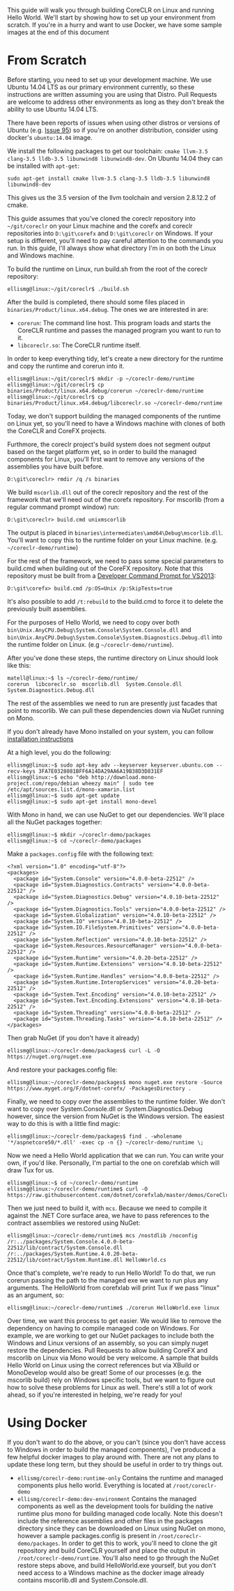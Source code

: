 This guide will walk you through building CoreCLR on Linux and running Hello World.  We'll start by showing how to set up your environment from scratch.  If you're in a hurry and want to use Docker, we have some sample images at the end of this document

# From Scratch

Before starting, you need to set up your development machine.  We use Ubuntu 14.04 LTS as our primary environment currently, so these instructions are written assuming you are using that Distro.  Pull Requests are welcome to address other environments as long as they don't break the ability to use Ubuntu 14.04 LTS.

There have been reports of issues when using other distros or versions of Ubuntu (e.g. [Issue 95](https://github.com/dotnet/coreclr/issues/95)) so if you're on another distribution, consider using docker's ```ubuntu:14.04``` image.

We install the following packages to get our toolchain: ```cmake llvm-3.5 clang-3.5 lldb-3.5 libunwind8 libunwind8-dev```.  On Ubuntu 14.04 they can be installed with ```apt-get```:

```sudo apt-get install cmake llvm-3.5 clang-3.5 lldb-3.5 libunwind8 libunwind8-dev```  

This gives us the 3.5 version of the llvm toolchain and version 2.8.12.2 of cmake.

This guide assumes that you've cloned the coreclr repository into ```~/git/coreclr``` on your Linux machine and the corefx and coreclr repositories into ```D:\git\corefx``` and ```D:\git\coreclr``` on Windows. If your setup is different, you'll need to pay careful attention to the commands you run. In this guide, I'll always show what directory I'm in on both the Linux and Windows machine.

To build the runtime on Linux, run build.sh from the root of the coreclr repository:

```
ellismg@linux:~/git/coreclr$ ./build.sh
```

After the build is completed, there should some files placed in ```binaries/Product/linux.x64.debug```.  The ones we are interested in are:

* ```corerun```: The command line host.  This program loads and starts the CoreCLR runtime and passes the managed program you want to run to it.
* ```libcoreclr.so```: The CoreCLR runtime itself.

In order to keep everything tidy, let's create a new directory for the runtime and copy the runtime and corerun into it.

```
ellismg@linux:~/git/coreclr$ mkdir -p ~/coreclr-demo/runtime
ellismg@linux:~/git/coreclr$ cp binaries/Product/linux.x64.debug/corerun ~/coreclr-demo/runtime
ellismg@linux:~/git/coreclr$ cp binaries/Product/linux.x64.debug/libcoreclr.so ~/coreclr-demo/runtime
```

Today, we don't support building the managed components of the runtime on Linux yet, so you'll need to have a Windows machine with clones of both the CoreCLR and CoreFX projects.

Furthmore, the coreclr project's build system does not segment output based on the target platform yet, so in order to build the managed components for Linux, you'll first want to remove any versions of the assemblies you have built before.

```
D:\git\coreclr> rmdir /q /s binaries
```

We build ```mscorlib.dll``` out of the coreclr repository and the rest of the framework that we'll need out of the corefx repository.  For mscorlib (from a regular command prompt window) run:

```
D:\git\coreclr> build.cmd unixmscorlib
```

The output is placed in ```binaries\intermediates\amd64\Debug\mscorlib.dll```.  You'll want to copy this to the runtime folder on your Linux machine. (e.g. ```~/coreclr-demo/runtime```)

For the rest of the framework, we need to pass some special parameters to build.cmd when building out of the CoreFX repository.  Note that this repository must be built from a [Developer Command Prompt for VS2013](https://msdn.microsoft.com/en-us/library/ms229859%28v=vs.110%29.aspx):

```
D:\git\corefx> build.cmd /p:OS=Unix /p:SkipTests=true
```

It's also possible to add ```/t:rebuild``` to the build.cmd to force it to delete the previously built assemblies.

For the purposes of Hello World, we need to copy over both ```bin\Unix.AnyCPU.Debug\System.Console\System.Console.dll``` and ```bin\Unix.AnyCPU.Debug\System.Console\System.Diagnostics.Debug.dll```  into the runtime folder on Linux. (e.g ```~/coreclr-demo/runtime```).

After you've done these steps, the runtime directory on Linux should look like this:

```
matell@linux:~$ ls ~/coreclr-demo/runtime/
corerun  libcoreclr.so  mscorlib.dll  System.Console.dll  System.Diagnostics.Debug.dll
```

The rest of the assemblies we need to run are presently just facades that point to mscorlib.  We can pull these dependencies down via NuGet running on Mono.

If you don't already have Mono installed on your system, you can follow [installation instructions](http://www.mono-project.com/docs/getting-started/install/linux/)

At a high level, you do the following:

```
ellismg@linux:~$ sudo apt-key adv --keyserver keyserver.ubuntu.com --recv-keys 3FA7E0328081BFF6A14DA29AA6A19B38D3D831EF
ellismg@linux:~$ echo "deb http://download.mono-project.com/repo/debian wheezy main" | sudo tee /etc/apt/sources.list.d/mono-xamarin.list
ellismg@linux:~$ sudo apt-get update
ellismg@linux:~$ sudo apt-get install mono-devel
```

With Mono in hand, we can use NuGet to get our dependencies.  We'll place all the NuGet packages together:

```
ellismg@linux:~$ mkdir ~/coreclr-demo/packages
ellismg@linux:~$ cd ~/coreclr-demo/packages
```

Make a ```packages.config``` file with the following text:

```
<?xml version="1.0" encoding="utf-8"?>
<packages>
  <package id="System.Console" version="4.0.0-beta-22512" />
  <package id="System.Diagnostics.Contracts" version="4.0.0-beta-22512" />
  <package id="System.Diagnostics.Debug" version="4.0.10-beta-22512" />
  <package id="System.Diagnostics.Tools" version="4.0.0-beta-22512" />
  <package id="System.Globalization" version="4.0.10-beta-22512" />
  <package id="System.IO" version="4.0.10-beta-22512" />
  <package id="System.IO.FileSystem.Primitives" version="4.0.0-beta-22512" />
  <package id="System.Reflection" version="4.0.10-beta-22512" />
  <package id="System.Resources.ResourceManager" version="4.0.0-beta-22512" />
  <package id="System.Runtime" version="4.0.20-beta-22512" />
  <package id="System.Runtime.Extensions" version="4.0.10-beta-22512" />
  <package id="System.Runtime.Handles" version="4.0.0-beta-22512" />
  <package id="System.Runtime.InteropServices" version="4.0.20-beta-22512" />
  <package id="System.Text.Encoding" version="4.0.10-beta-22512" />
  <package id="System.Text.Encoding.Extensions" version="4.0.10-beta-22512" />
  <package id="System.Threading" version="4.0.0-beta-22512" />
  <package id="System.Threading.Tasks" version="4.0.10-beta-22512" />
</packages>
```

Then grab NuGet (if you don't have it already)

```
ellismg@linux:~/coreclr-demo/packages$ curl -L -O https://nuget.org/nuget.exe
```

And restore your packages.config file:

```
ellismg@linux:~/coreclr-demo/packages$ mono nuget.exe restore -Source https://www.myget.org/F/dotnet-corefx/ -PackagesDirectory .
```

Finally, we need to copy over the assemblies to the runtime folder.  We don't want to copy over System.Console.dll or System.Diagnostics.Debug however, since the version from NuGet is the Windows version.  The easiest way to do this is with a little find magic:

```
ellismg@linux:~/coreclr-demo/packages$ find . -wholename '*/aspnetcore50/*.dll' -exec cp -n {} ~/coreclr-demo/runtime \;
```

Now we need a Hello World application that we can run.  You can write your own, if you'd like.  Personally, I'm partial to the one on corefxlab which will draw Tux for us.

```
ellismg@linux:~$ cd ~/coreclr-demo/runtime
ellismg@linux:~/coreclr-demo/runtime$ curl -O https://raw.githubusercontent.com/dotnet/corefxlab/master/demos/CoreClrConsoleApplications/HelloWorld/HelloWorld.cs
```

Then we just need to build it, with ```mcs```.  Because we need to compile it against the .NET Core surface area, we have to pass references to the contract assemblies we restored using NuGet:

```
ellismg@linux:~/coreclr-demo/runtime$ mcs /nostdlib /noconfig /r:../packages/System.Console.4.0.0-beta-22512/lib/contract/System.Console.dll /r:../packages/System.Runtime.4.0.20-beta-22512/lib/contract/System.Runtime.dll HelloWorld.cs
```

Once that's complete, we're ready to run Hello World!  To do that, we run corerun passing the path to the managed exe we want to run plus any arguments.  The HelloWorld from corefxlab will print Tux if we pass "linux" as an argument, so:

```
ellismg@linux:~/coreclr-demo/runtime$ ./corerun HelloWorld.exe linux
```

Over time, we want this process to get easier. We would like to remove the dependency on having to compile managed code on Windows. For example, we are working to get our NuGet packages to include both the Windows and Linux versions of an assembly, so you can simply nuget restore the dependencies. Pull Requests to allow building CoreFX and mscorlib on Linux via Mono would be very welcome. A sample that builds Hello World on Linux using the correct references but via XBuild or MonoDevelop would also be great! Some of our processes (e.g. the mscorlib build) rely on Windows specific tools, but we want to figure out how to solve these problems for Linux as well. There's still a lot of work ahead, so if you're interested in helping, we're ready for you!

# Using Docker

If you don't want to do the above, or you can't (since you don't have access to Windows in order to build the managed components), I've produced a few helpful docker images to play around with.  There are not any plans to update these long term, but they should be useful in order to try things out.

* ```ellismg/coreclr-demo:runtime-only``` Contains the runtime and managed components plus hello world.  Everything is located at ```/root/coreclr-demo```
* ```ellismg/coreclr-demo:dev-environment``` Contains the managed components as well as the development tools for building the native runtime plus mono for building managed code locally.  Note this doesn't include the reference assemblies and other files in the packages directory since they can be downloaded on Linux using NuGet on mono, however a sample packages.config is present in ```/root/coreclr-demo/packages```.  In order to get this to work, you'll need to clone the git repository and build CoreCLR yourself and place the output in ```/root/coreclr-demo/runtime```.  You'll also need to go through the NuGet restore steps above, and build HelloWorld.exe yourself, but you don't need access to a Windows machine as the docker image already contains mscorlib.dll and System.Console.dll.